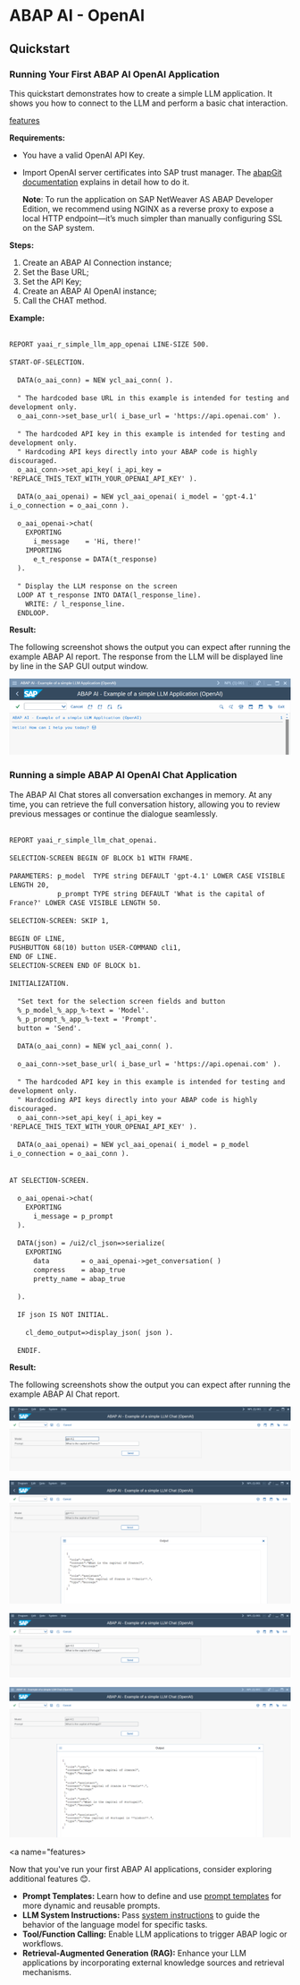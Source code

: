 # ABAP AI - OpenAI

## Quickstart

### Running Your First ABAP AI OpenAI Application

This quickstart demonstrates how to create a simple LLM application. It shows you how to connect to the LLM and perform a basic chat interaction.

[features](#features)

**Requirements:** 
*   You have a valid OpenAI API Key.
*   Import OpenAI server certificates into SAP trust manager. The [abapGit documentation](https://docs.abapgit.org/user-guide/setup/ssl-setup.html) explains in detail how to do it.

    **Note**: To run the application on SAP NetWeaver AS ABAP Developer Edition, we recommend using NGINX as a reverse proxy to expose a local HTTP endpoint—it’s much simpler than manually configuring SSL on the SAP system.

**Steps:**
1.  Create an ABAP AI Connection instance;
2.  Set the Base URL;
3.  Set the API Key;
4.  Create an ABAP AI OpenAI instance;
5.  Call the CHAT method.

**Example:**

```abap

REPORT yaai_r_simple_llm_app_openai LINE-SIZE 500.

START-OF-SELECTION.

  DATA(o_aai_conn) = NEW ycl_aai_conn( ).

  " The hardcoded base URL in this example is intended for testing and development only. 
  o_aai_conn->set_base_url( i_base_url = 'https://api.openai.com' ).
 
  " The hardcoded API key in this example is intended for testing and development only.
  " Hardcoding API keys directly into your ABAP code is highly discouraged.
  o_aai_conn->set_api_key( i_api_key = 'REPLACE_THIS_TEXT_WITH_YOUR_OPENAI_API_KEY' ).

  DATA(o_aai_openai) = NEW ycl_aai_openai( i_model = 'gpt-4.1' i_o_connection = o_aai_conn ).

  o_aai_openai->chat(
    EXPORTING
      i_message    = 'Hi, there!'
    IMPORTING
      e_t_response = DATA(t_response)
  ).

  " Display the LLM response on the screen
  LOOP AT t_response INTO DATA(l_response_line).
    WRITE: / l_response_line.
  ENDLOOP.

``` 

**Result:**

The following screenshot shows the output you can expect after running the example ABAP AI report. The response from the LLM will be displayed line by line in the SAP GUI output window.

![Output of the ABAP AI LLM quickstart application](../images/QuickstartReportRunOpenAI.png)


### Running a simple ABAP AI OpenAI Chat Application

The ABAP AI Chat stores all conversation exchanges in memory. At any time, you can retrieve the full conversation history, allowing you to review previous messages or continue the dialogue seamlessly.

```abap

REPORT yaai_r_simple_llm_chat_openai.

SELECTION-SCREEN BEGIN OF BLOCK b1 WITH FRAME.

PARAMETERS: p_model  TYPE string DEFAULT 'gpt-4.1' LOWER CASE VISIBLE LENGTH 20,
            p_prompt TYPE string DEFAULT 'What is the capital of France?' LOWER CASE VISIBLE LENGTH 50.

SELECTION-SCREEN: SKIP 1,

BEGIN OF LINE,
PUSHBUTTON 68(10) button USER-COMMAND cli1,
END OF LINE.
SELECTION-SCREEN END OF BLOCK b1.

INITIALIZATION.

  "Set text for the selection screen fields and button
  %_p_model_%_app_%-text = 'Model'.
  %_p_prompt_%_app_%-text = 'Prompt'.
  button = 'Send'.

  DATA(o_aai_conn) = NEW ycl_aai_conn( ).

  o_aai_conn->set_base_url( i_base_url = 'https://api.openai.com' ).

  " The hardcoded API key in this example is intended for testing and development only.
  " Hardcoding API keys directly into your ABAP code is highly discouraged.
  o_aai_conn->set_api_key( i_api_key = 'REPLACE_THIS_TEXT_WITH_YOUR_OPENAI_API_KEY' ).

  DATA(o_aai_openai) = NEW ycl_aai_openai( i_model = p_model i_o_connection = o_aai_conn ).


AT SELECTION-SCREEN.

  o_aai_openai->chat(
    EXPORTING
      i_message = p_prompt
  ).

  DATA(json) = /ui2/cl_json=>serialize(
    EXPORTING
      data        = o_aai_openai->get_conversation( )
      compress    = abap_true
      pretty_name = abap_true

  ).

  IF json IS NOT INITIAL.

    cl_demo_output=>display_json( json ).

  ENDIF.

``` 

**Result:**

The following screenshots show the output you can expect after running the example ABAP AI Chat report.

![Output of the ABAP AI OpenAI Chat quickstart application](../images/QuickstartReportRunOpenAIChat_1.png)

![Output of the ABAP AI OpenAI Chat quickstart application](../images/QuickstartReportRunOpenAIChat_2.png)

![Output of the ABAP AI OpenAI Chat quickstart application](../images/QuickstartReportRunOpenAIChat_3.png)

![Output of the ABAP AI OpenAI Chat quickstart application](../images/QuickstartReportRunOpenAIChat_4.png)


<a name="features></a>

Now that you've run your first ABAP AI applications, consider exploring additional features 😊.

  - **Prompt Templates:** Learn how to define and use [prompt templates](prompt_templates.md) for more dynamic and reusable prompts.
  - **LLM System Instructions:** Pass [system instructions](system_instructions.md) to guide the behavior of the language model for specific tasks.
  - **Tool/Function Calling:** Enable LLM applications to trigger ABAP logic or workflows.
  - **Retrieval-Augmented Generation (RAG):** Enhance your LLM applications by incorporating external knowledge sources and retrieval mechanisms.